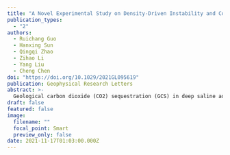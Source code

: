```yaml
---
title: "A Novel Experimental Study on Density-Driven Instability and Convective Dissolution in Porous Media"
publication_types:
  - "2"
authors:
  - Ruichang Guo
  - Hanxing Sun
  - Qingqi Zhao
  - Zihao Li
  - Yang Liu
  - Cheng Chen
doi: "https://doi.org/10.1029/2021GL095619"
publication: Geophysical Research Letters
abstract: >-
  Geological carbon dioxide (CO2) sequestration (GCS) in deep saline aquifers is a promising solution to mitigate the impact of anthropogenic CO2 emissions on global climate change. CO2 dissolved in formation water increases the solution density and can lead to miscible density-driven downward convection, which significantly accelerates the dissolution trapping of injected CO2. Experimental studies on miscible density-driven convection have been limited. In the laboratory, we found an empirical linear correlation between reflected green light intensity and solute concentration, which enabled in situ measurements of solute concentrations in the spatial and temporal domains and consequently the mass flux across the top boundary of the porous medium. Using the novel experimental techniques, we determined the critical Rayleigh-Darcy number and critical time scales for the onset of density-driven instability and convective dissolution. This is the first study to determine these critical system parameters using laboratory experiments.
draft: false
featured: false
image:
  filename: ""
  focal_point: Smart
  preview_only: false
date: 2021-11-17T01:03:00.000Z
---
```

